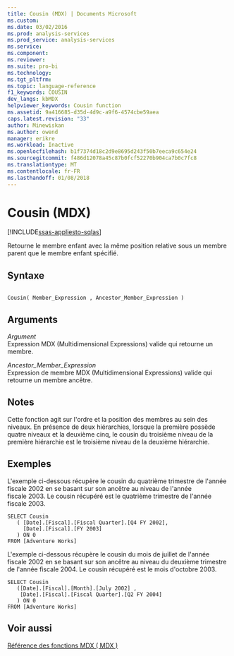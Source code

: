 ```yaml
---
title: Cousin (MDX) | Documents Microsoft
ms.custom: 
ms.date: 03/02/2016
ms.prod: analysis-services
ms.prod_service: analysis-services
ms.service: 
ms.component: 
ms.reviewer: 
ms.suite: pro-bi
ms.technology: 
ms.tgt_pltfrm: 
ms.topic: language-reference
f1_keywords: COUSIN
dev_langs: kbMDX
helpviewer_keywords: Cousin function
ms.assetid: 9a416685-d35d-4d9c-a9f6-4574cbe59aea
caps.latest.revision: "33"
author: Minewiskan
ms.author: owend
manager: erikre
ms.workload: Inactive
ms.openlocfilehash: b1f7374d18c2d9e8695d243f50b7eeca9c654e24
ms.sourcegitcommit: f486d12078a45c87b0fcf52270b904ca7b0c7fc8
ms.translationtype: MT
ms.contentlocale: fr-FR
ms.lasthandoff: 01/08/2018
---
```

# <a name="cousin-mdx"></a>Cousin (MDX)
[!INCLUDE[ssas-appliesto-sqlas](../includes/ssas-appliesto-sqlas.md)]

  Retourne le membre enfant avec la même position relative sous un membre parent que le membre enfant spécifié.  
  
## <a name="syntax"></a>Syntaxe  
  
```  
  
Cousin( Member_Expression , Ancestor_Member_Expression )  
```  
  
## <a name="arguments"></a>Arguments  
 *Argument*  
 Expression MDX (Multidimensional Expressions) valide qui retourne un membre.  
  
 *Ancestor_Member_Expression*  
 Expression de membre MDX (Multidimensional Expressions) valide qui retourne un membre ancêtre.  
  
## <a name="remarks"></a>Notes   
 Cette fonction agit sur l'ordre et la position des membres au sein des niveaux. En présence de deux hiérarchies, lorsque la première possède quatre niveaux et la deuxième cinq, le cousin du troisième niveau de la première hiérarchie est le troisième niveau de la deuxième hiérarchie.  
  
## <a name="examples"></a>Exemples  
 L'exemple ci-dessous récupère le cousin du quatrième trimestre de l'année fiscale 2002 en se basant sur son ancêtre au niveau de l'année fiscale 2003. Le cousin récupéré est le quatrième trimestre de l'année fiscale 2003.  
  
```  
SELECT Cousin   
   ( [Date].[Fiscal].[Fiscal Quarter].[Q4 FY 2002],  
     [Date].[Fiscal].[FY 2003]  
   ) ON 0  
FROM [Adventure Works]  
```  
  
 L'exemple ci-dessous récupère le cousin du mois de juillet de l'année fiscale 2002 en se basant sur son ancêtre au niveau du deuxième trimestre de l'année fiscale 2004. Le cousin récupéré est le mois d'octobre 2003.  
  
```  
SELECT Cousin   
   ([Date].[Fiscal].[Month].[July 2002] ,  
    [Date].[Fiscal].[Fiscal Quarter].[Q2 FY 2004]  
   ) ON 0  
FROM [Adventure Works]  
```  
  
## <a name="see-also"></a>Voir aussi  
 [Référence des fonctions MDX &#40; MDX &#41;](../mdx/mdx-function-reference-mdx.md)  
  
  
